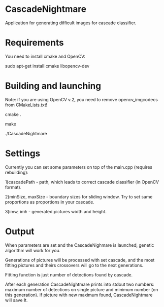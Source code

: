 # CascadeNightmare

Application for generating difficult images for cascade classifier.

# Requirements

You need to install cmake and OpenCV:
 
 sudo apt-get install cmake libopencv-dev


# Building and launching

Note: if you are using OpenCV v.2, you need to remove opencv_imgcodecs from CMakeLists.txt!

 cmake .
 
 make
 
 ./CascadeNightmare

# Settings

Currently you can set some parameters on top of the main.cpp (requires rebuilding):

1)cascadePath - path, which leads to correct cascade classifier (in OpenCV format).

2)minSize, maxSize - boundary sizes for sliding window. Try to set same proportions as proportions in your cascade.

3)imw, imh - generated pictures width and height.

# Output

When parameters are set and the CascadeNighmare is launched, genetic algorithm will work for you.

Generations of pictures will be processed with set cascade, and the most fitting pictures and theirs crossovers will go to the next generations.

Fitting function is just number of detections found by cascade.

After each generation CascadeNightmare prints into stdout two numbers: maximum number of detections on single picture and minimum number (on this generation). If picture with new maximum found, CascadeNightmare will save It.